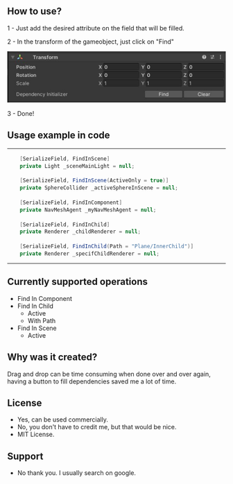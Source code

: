 
<h2>How to use?</h2>
<p>1 - Just add the desired attribute on the field that will be filled.</p>
<p>2 - In the transform of the gameobject, just click on "Find"</p>

![Transform component image with custom editor showing the Find button](/AM_DI.jpg)

<p>3 - Done!</p>

<h2>Usage example in code</h2>
<hr>

```cs
    [SerializeField, FindInScene]
    private Light _sceneMainLight = null;
    
    [SerializeField, FindInScene(ActiveOnly = true)]
    private SphereCollider _activeSphereInScene = null;

    [SerializeField, FindInComponent]
    private NavMeshAgent _myNavMeshAgent = null;

    [SerializeField, FindInChild]
    private Renderer _childRenderer = null;
    
    [SerializeField, FindInChild(Path = "Plane/InnerChild")]
    private Renderer _specifChildRenderer = null;
```
<hr>
<h2>Currently supported operations</h2>

- Find In Component
- Find In Child
    - Active
    - With Path
- Find In Scene
    - Active

<h2>Why was it created?</h2>
<p>Drag and drop can be time consuming when done over and over again, having a button to fill dependencies saved me a lot of time.</p>

<h2>License</h2>

- Yes, can be used commercially.
- No, you don't have to credit me, but that would be nice.
- MIT License.

<h2>Support</h2>

- No thank you. I usually search on google.

